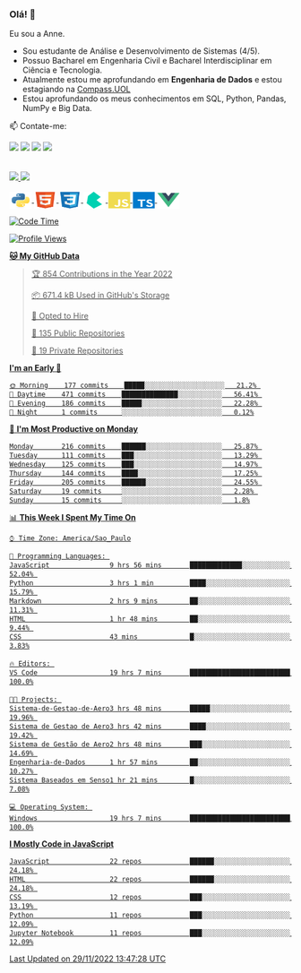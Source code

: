 ### Olá! 👋
Eu sou a Anne. 
- Sou estudante de Análise e Desenvolvimento de Sistemas (4/5).
- Possuo Bacharel em Engenharia Civil e Bacharel Interdisciplinar em Ciência e Tecnologia.
- Atualmente estou me aprofundando em **Engenharia de Dados** e estou estagiando na [Compass.UOL](https://compass.uol/pt/home/) 
- Estou aprofundando os meus conhecimentos em SQL, Python, Pandas, NumPy e Big Data.

📫 Contate-me: 

<div>
<a href="https://www.instagram.com/annekarolinefc/" target="_blank"><img src="https://img.shields.io/badge/-Instagram-%23E4405F?style=for-the-badge&logo=instagram&logoColor=white" target="_blank"></a> 
<a href = "mailto:annekarolinefc@gmail.com"><img src="https://img.shields.io/badge/-Gmail-%23333?style=for-the-badge&logo=gmail&logoColor=white" target="_blank"></a>
<a href="https://www.linkedin.com/in/devannekarolinefc/" target="_blank"><img src="https://img.shields.io/badge/-LinkedIn-%230077B5?style=for-the-badge&logo=linkedin&logoColor=white" target="_blank"></a> 
<a href="https://api.whatsapp.com/send?phone=5533991375118&text=Ol%C3%A1%20Anne!%20" target="_blank"><img src="https://img.shields.io/badge/WhatsApp-25D366?style=for-the-badge&logo=whatsapp&logoColor=white" target="_blank"></a>
</div>

</br>

</br>
<div>
  <a href="https://github.com/annekarolinefc">
  <img height="180em" src="https://github-readme-stats.vercel.app/api?username=annekarolinefc&show_icons=true&theme=dracula&include_all_commits=true&count_private=true"/>
  <img height="180em" src="https://github-readme-stats.vercel.app/api/top-langs/?username=annekarolinefc&layout=compact&langs_count=7&theme=dracula"/>
</div>
  
  <div style="display: inline_block"><br>  
  <img align="center" alt="Anne-Python" height="30" width="40" src="https://raw.githubusercontent.com/devicons/devicon/master/icons/python/python-original.svg">
  <img align="center" alt="Anne-HTML" height="30" width="40" src="https://raw.githubusercontent.com/devicons/devicon/master/icons/html5/html5-original.svg">
  <img align="center" alt="Anne-CSS" height="30" width="40"
 src="https://raw.githubusercontent.com/devicons/devicon/master/icons/css3/css3-original.svg">
  <img align="center" alt="Anne-Bulma" height="30" width="40"
 src="https://github.com/devicons/devicon/blob/master/icons/bulma/bulma-plain.svg">
  <img align="center" alt="Anne-Js" height="30" width="40" src="https://raw.githubusercontent.com/devicons/devicon/master/icons/javascript/javascript-plain.svg">
    <img align="center" alt="Anne-Ts" height="30" width="40" src="https://github.com/devicons/devicon/blob/master/icons/typescript/typescript-original.svg">
      <img align="center" alt="Anne-Vue" height="30" width="40" src="https://github.com/devicons/devicon/blob/master/icons/vuejs/vuejs-original.svg">
</div>
<!--
  <img align="center" alt="Anne-An" height="30" width="40" src="https://github.com/devicons/devicon/blob/master/icons/angularjs/angularjs-original.svg">

-->
</br>
</br>
</br>
<!--START_SECTION:waka-->
![Code Time](http://img.shields.io/badge/Code%20Time-86%20hrs%2041%20mins-blue)

![Profile Views](http://img.shields.io/badge/Profile%20Views-0-blue)

**🐱 My GitHub Data** 

> 🏆 854 Contributions in the Year 2022
 > 
> 📦 671.4 kB Used in GitHub's Storage 
 > 
> 💼 Opted to Hire
 > 
> 📜 135 Public Repositories 
 > 
> 🔑 19 Private Repositories  
 > 
**I'm an Early 🐤** 

```text
🌞 Morning    177 commits    █████░░░░░░░░░░░░░░░░░░░░   21.2% 
🌇 Daytime    471 commits    ██████████████░░░░░░░░░░░   56.41% 
🌃 Evening    186 commits    █████░░░░░░░░░░░░░░░░░░░░   22.28% 
🌙 Night      1 commits      ░░░░░░░░░░░░░░░░░░░░░░░░░   0.12%

```
📅 **I'm Most Productive on Monday** 

```text
Monday       216 commits    ██████░░░░░░░░░░░░░░░░░░░   25.87% 
Tuesday      111 commits    ███░░░░░░░░░░░░░░░░░░░░░░   13.29% 
Wednesday    125 commits    ███░░░░░░░░░░░░░░░░░░░░░░   14.97% 
Thursday     144 commits    ████░░░░░░░░░░░░░░░░░░░░░   17.25% 
Friday       205 commits    ██████░░░░░░░░░░░░░░░░░░░   24.55% 
Saturday     19 commits     ░░░░░░░░░░░░░░░░░░░░░░░░░   2.28% 
Sunday       15 commits     ░░░░░░░░░░░░░░░░░░░░░░░░░   1.8%

```


📊 **This Week I Spent My Time On** 

```text
⌚︎ Time Zone: America/Sao_Paulo

💬 Programming Languages: 
JavaScript               9 hrs 56 mins       █████████████░░░░░░░░░░░░   52.04% 
Python                   3 hrs 1 min         ████░░░░░░░░░░░░░░░░░░░░░   15.79% 
Markdown                 2 hrs 9 mins        ██░░░░░░░░░░░░░░░░░░░░░░░   11.31% 
HTML                     1 hr 48 mins        ██░░░░░░░░░░░░░░░░░░░░░░░   9.44% 
CSS                      43 mins             █░░░░░░░░░░░░░░░░░░░░░░░░   3.83%

🔥 Editors: 
VS Code                  19 hrs 7 mins       █████████████████████████   100.0%

🐱‍💻 Projects: 
Sistema-de-Gestao-de-Aero3 hrs 48 mins       █████░░░░░░░░░░░░░░░░░░░░   19.96% 
Sistema de Gestao de Aero3 hrs 42 mins       ████░░░░░░░░░░░░░░░░░░░░░   19.42% 
Sistema de Gestão de Aero2 hrs 48 mins       ███░░░░░░░░░░░░░░░░░░░░░░   14.69% 
Engenharia-de-Dados      1 hr 57 mins        ██░░░░░░░░░░░░░░░░░░░░░░░   10.27% 
Sistema Baseados em Senso1 hr 21 mins        █░░░░░░░░░░░░░░░░░░░░░░░░   7.08%

💻 Operating System: 
Windows                  19 hrs 7 mins       █████████████████████████   100.0%

```

**I Mostly Code in JavaScript** 

```text
JavaScript               22 repos            ██████░░░░░░░░░░░░░░░░░░░   24.18% 
HTML                     22 repos            ██████░░░░░░░░░░░░░░░░░░░   24.18% 
CSS                      12 repos            ███░░░░░░░░░░░░░░░░░░░░░░   13.19% 
Python                   11 repos            ███░░░░░░░░░░░░░░░░░░░░░░   12.09% 
Jupyter Notebook         11 repos            ███░░░░░░░░░░░░░░░░░░░░░░   12.09%

```



 Last Updated on 29/11/2022 13:47:28 UTC
<!--END_SECTION:waka-->
  
